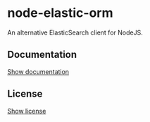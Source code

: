 # node-elastic-orm
An alternative ElasticSearch client for NodeJS.

## Documentation
[Show documentation](doc/index.md)

## License
[Show license](LICENSE)
